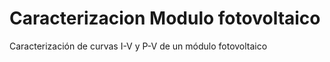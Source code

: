 # Caracterizacion Modulo fotovoltaico
Caracterización de curvas I-V y P-V de un módulo fotovoltaico
